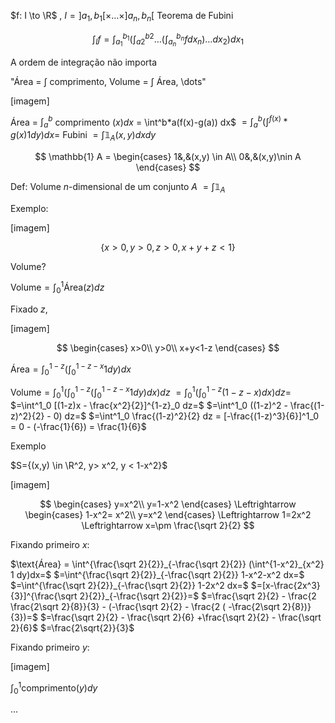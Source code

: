 $f: I \to \R$ , $I = ]a_1, b_1[ \times \dots \times ]a_n, b_n[$
Teorema de Fubini

$$
\int_I f = \int^{b_1}_{a_1} \left ( \int^{b2}_{a2} \dots \left( \int^{b_n}_{a_n} fdx_n \right)\dots dx_2\right) dx_1
$$

A ordem de integração não importa

"Área = $\int$ comprimento, Volume = $\int$ Área, \dots"

[imagem]

Área = $\int^b_a$ comprimento $(x) dx$ = \int^b*a(f(x)-g(a)) dx$
$=\int^b_a(\int^{f(x)}*{g(x)} 1 dy) dx=$
Fubini $= \int \mathbb{1}_A (x,y) dxdy$

$$
\mathbb{1} A =
\begin{cases}
1&,&(x,y) \in A\\
0&,&(x,y)\nin A
\end{cases}
$$

Def:
Volume $n$-dimensional de um conjunto $A$ $= \int \mathbb{1}_A$

Exemplo:

[imagem]

$$
\{x> 0, y> 0, z > 0, x+y+z<1\}
$$

Volume?

$\text{Volume} = \int^1_0 \text{Área}(z) dz$

Fixado $z$,

[imagem]

$$
\begin{cases}
x>0\\
y>0\\
x+y<1-z
\end{cases}
$$

$\text{Área} = \int^{1-z}_0(\int^{1-z-x}_0 1 dy) dx$

$\text{Volume} = \int^1_0 (\int^{1-z}_0(\int^{1-z-x}_0 1 dy) dx) dz$
$=\int^1_0 (\int^{1-z}_0(1-z-x) dx) dz=$
$=\int^1_0 [(1-z)x - \frac{x^2}{2}]^{1-z}_0 dz=$
$=\int^1_0 ((1-z)^2 - \frac{(1-z)^2}{2} - 0) dz=$
$=\int^1_0 \frac{(1-z)^2}{2} dz = [-\frac{(1-z)^3}{6}]^1_0 = 0 - (-\frac{1}{6}) = \frac{1}{6}$

Exemplo

$S={(x,y) \in \R^2, y> x^2, y < 1-x^2}$

[imagem]

$$
\begin{cases}
y=x^2\\
y=1-x^2
\end{cases}
\Leftrightarrow
\begin{cases}
1-x^2= x^2\\
y=x^2
\end{cases}
\Leftrightarrow
1=2x^2
\Leftrightarrow
x=\pm \frac{\sqrt 2}{2}
$$

Fixando primeiro $x$:

$\text{Área} = \int^{\frac{\sqrt 2}{2}}_{-\frac{\sqrt 2}{2}} (\int^{1-x^2}_{x^2} 1 dy)dx=$
$=\int^{\frac{\sqrt 2}{2}}_{-\frac{\sqrt 2}{2}} 1-x^2-x^2 dx=$
$=\int^{\frac{\sqrt 2}{2}}_{-\frac{\sqrt 2}{2}} 1-2x^2 dx=$
$=[x-\frac{2x^3}{3}]^{\frac{\sqrt 2}{2}}_{-\frac{\sqrt 2}{2}}=$
$=\frac{\sqrt 2}{2} - \frac{2 \frac{2\sqrt 2}{8}}{3} - (-\frac{\sqrt 2}{2} - \frac{2 ( -\frac{2\sqrt 2}{8})}{3})=$
$=\frac{\sqrt 2}{2} - \frac{\sqrt 2}{6} +\frac{\sqrt 2}{2} - \frac{\sqrt 2}{6}$
$=\frac{2\sqrt{2}}{3}$

Fixando primeiro $y$:

[imagem]

$\int^1_0 \text{comprimento}(y) dy$

$...$
